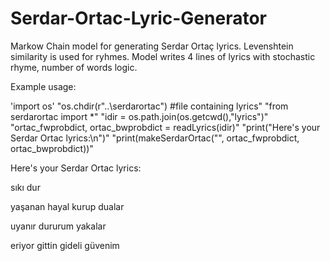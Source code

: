 # Serdar-Ortac-Lyric-Generator

Markow Chain model for generating Serdar Ortaç lyrics. Levenshtein similarity is used for ryhmes. Model writes 4 lines of lyrics with stochastic rhyme, number of words logic.

Example usage:

'import os'
"os.chdir(r"..\serdarortac") #file containing lyrics"
"from serdarortac import *"
"idir = os.path.join(os.getcwd(),"lyrics")"
"ortac_fwprobdict, ortac_bwprobdict = readLyrics(idir)"
"print("Here's your Serdar Ortac lyrics:\n")"
"print(makeSerdarOrtac("", ortac_fwprobdict, ortac_bwprobdict))"

Here's your Serdar Ortac lyrics:

 sıkı dur
 
 yaşanan hayal kurup dualar
 
 uyanır dururum yakalar
 
 eriyor gittin gideli güvenim 
